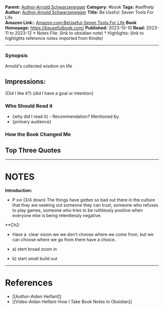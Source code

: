 **Parent:**  [Author-Arnold Schwarzenegger](./Author-Arnold%20Schwarzenegger.md)
**Category**: #book
**Tags:**  #selfhelp
**Author:** [Author-Arnold Schwarzenegger](Author-Arnold%20Schwarzenegger.md)
**Title:** Be Useful: Seven Tools For Life  
**Amazon Link:**: [Amazon.com:BeUseful-Seven Tools For Life](https://www.amazon.com/Be-Useful-Seven-Tools-Life/dp/0593655958)
**Book Homepage:**   https://beusefulbook.com/
**Published:** 2023-10-10
**Read:**  2023-11 to 2023-12
	* Notes File:  (link to obsidian note)
	* Highlights:  (link to highlights reference notes imported from Kindle)

---
### Synopsis 
Arnold's collected wisdom on life 
##  Impressions: 
{Did I like it?}
{did I have a goal or intention}


### Who Should Read it 
* {why did I read it} - Recommendation? Mentioned by.
* {primary audience}
### How the Book Changed Me

## Top Three Quotes 

---
# **NOTES**
**Introduction:**
* P xvi (3/4 down) The things have gotten so bad out there in the culture that they are seeking out someone they can trust, someone who refuses to play  games, someone who tries to be ruthlessly positive when everyone else is being relentlessly negative.
    
**Ch2: 
* Have a  clear vision we we don't choose where we come from, but we can choose where we go from there have a choice.. 
    

- a) stert broad zoom in
    
- b) start small build out
---

# References
* [[Author-Aiden Heifant]]
* [[Video-Aidan Helfant-How I Take Book Notes In Obsidian]]

